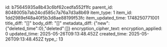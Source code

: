 id: b75645935a8b43c6bf62cedfa552f1fc
parent_id: 8048005b7ab24cd585c7a76a7d3a8b69
item_type: 1
item_id: 1dd2989ef48a40f5b3d8ae88199f53fc
item_updated_time: 1748250771001
title_diff: "[]"
body_diff: "[]"
metadata_diff: {"new":{"deleted_time":0},"deleted":[]}
encryption_cipher_text: 
encryption_applied: 0
updated_time: 2025-05-26T09:13:48.452Z
created_time: 2025-05-26T09:13:48.452Z
type_: 13